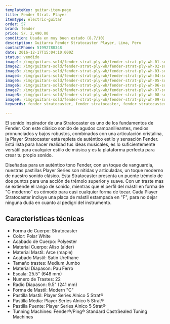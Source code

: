 ```yaml
---
templateKey: guitar-item-page
title: Fender Strat. Player
itemtype: electric-guitar
order: 57
brand: fender
price: S/. 2,490.00
condition: Usada en muy buen estado (8.7/10)
description: Guitarra Fender Stratocaster Player, Lima, Peru
contactPhone: 51992780348
date: 2016-12-17T15:04:10.000Z
status: vendido
image1: /img/guitars-sold/fender-strat-ply-wh/fender-strat-ply-wh-01-sold.jpg
image2: /img/guitars-sold/fender-strat-ply-wh/fender-strat-ply-wh-02-sold.jpg
image3: /img/guitars-sold/fender-strat-ply-wh/fender-strat-ply-wh-03-sold.jpg
image4: /img/guitars-sold/fender-strat-ply-wh/fender-strat-ply-wh-04-sold.jpg
image5: /img/guitars-sold/fender-strat-ply-wh/fender-strat-ply-wh-05-sold.jpg
image6: /img/guitars-sold/fender-strat-ply-wh/fender-strat-ply-wh-06-sold.jpg
image7: /img/guitars-sold/fender-strat-ply-wh/fender-strat-ply-wh-07-sold.jpg
image8: /img/guitars-sold/fender-strat-ply-wh/fender-strat-ply-wh-08-sold.jpg
image9: /img/guitars-sold/fender-strat-ply-wh/fender-strat-ply-wh-09-sold.jpg
keywords: fender stratocaster, fender stratocaster, fender stratocaster player

---
```

El sonido inspirador de una Stratocaster es uno de los fundamentos de Fender. Con este clásico sonido de agudos campanilleantes, medios pronunciados y bajos robustos, combinados con una articulación cristalina, la Player Stratocaster está repleta de auténtico estilo y sensación Fender. Está lista para hacer realidad tus ideas musicales, es lo suficientemente versátil para cualquier estilo de música y es la plataforma perfecta para crear tu propio sonido.

Diseñadas para un auténtico tono Fender, con un toque de vanguardia, nuestras pastillas Player Series son nítidas y articuladas, un toque moderno de nuestro sonido clásico. Esta Stratocaster presenta un puente trémolo de dos puntos para una acción de trémolo superior y suave. Con un traste mas se extiende el rango de sonido, mientras que el perfil del mástil en forma de "C moderno" es cómodo para casi cualquier forma de tocar. Cada Player Stratocaster incluye una placa de mástil estampada en "F", para no dejar ninguna duda en cuanto al pedigrí del instrumento.

## Características técnicas

* Forma de Cuerpo: Stratocaster
* Color: Polar White
* Acabado de Cuerpo: Polyester
* Material Cuerpo: Aliso (alder)
* Material Mastil: Arce (maple)
* Acabado Mastil: Satin Urethane
* Tamaño trastes: Medium Jumbo
* Material Diapason: Pau Ferro
* Escala: 25.5" (648 mm)
* Numero de Trastes: 22
* Radio Diapason: 9.5" (241 mm)
* Forma de Mastil: Modern "C"
* Pastilla Mastil: Player Series Alnico 5 Strat®
* Pastilla Media: Player Series Alnico 5 Strat®
* Pastilla Puente: Player Series Alnico 5 Strat®
* Tunning Machines: Fender®/Ping® Standard Cast/Sealed Tuning Machines